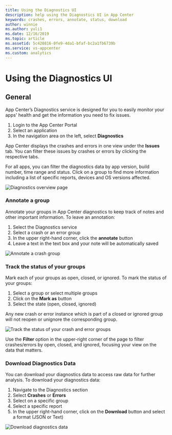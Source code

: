 ```yaml
---
title: Using the Diagnostics UI
description: help using the Diagnostics UI in App Center
keywords: crashes, errors, annotate, status, download
author: winnie
ms.author: yuli1
ms.date: 12/16/2019
ms.topic: article
ms.assetid: 5c420816-0fe9-4da1-bfaf-bc2a1fb6739b
ms.service: vs-appcenter
ms.custom: analytics 
---
```


# Using the Diagnostics UI

## General

App Center’s Diagnostics service is designed for you to easily monitor your apps' health and get the information you need to fix issues. 

1. Login to the App Center Portal
2. Select an application
3. In the navigation area on the left, select **Diagnostics**

App Center displays the crashes and errors in one view under the **Issues** tab. You can filter these issues by crashes or errors by clicking the respective tabs. 

For all apps, you can filter the diagnostics data by app version, build number, time range and status. Click on a group to find more information including a list of specific reports, devices and OS versions affected.

![Diagnostics overview page](~/diagnostics/images/diagnostics-overview.png)


### Annotate a group

Annotate your groups in App Center diagnostics to keep track of notes and other important information. To leave an annotation:

1. Select the Diagnostics service
2. Select a crash or an error group
3. In the upper right-hand corner, click the **annotate** button
4. Leave a text in the text box and your note will be automatically saved

![Annotate a crash group](~/diagnostics/images/new-annotate.png)

### Track the status of your groups

Mark each of your groups as open, closed, or ignored. To mark the status of your groups:

1. Select a group or select multiple groups
2. Click on the **Mark as** button  
3. Select the state (open, closed, ignored)

Any new crash or error instance which is part of a closed or ignored group will not reopen or unignore the corresponding group.

![Track the status of your crash and error groups](~/diagnostics/images/track-status.png)

Use the **Filter** option in the upper-right corner of the page to filter crashes/errors by open, closed, and ignored, focusing your view on the data that matters.

### Download Diagnostics Data

You can download your diagnostics data to access raw data for further analysis. To download your diagnostics data:  

1. Navigate to the Diagnostics section
2. Select **Crashes** or **Errors**
3. Select on a specific group
4. Select a specific report
5. In the upper right-hand corner, click on the **Download** button and select a format (JSON or Text)

![Download diagnostics data](~/diagnostics/images/new-download.png)
